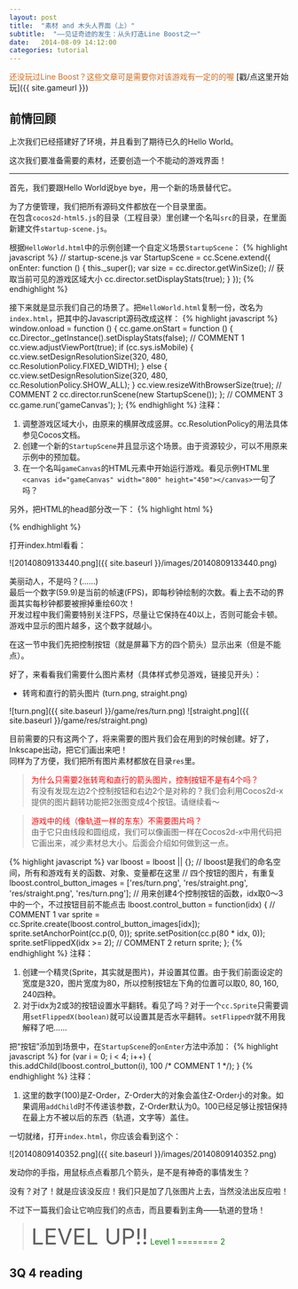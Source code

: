 ```yaml
---
layout: post
title:  "素材 and 木头人界面（上）"
subtitle:  "——见证奇迹的发生：从头打造Line Boost之一"
date:   2014-08-09 14:12:00
categories: tutorial
---
```


<span style='color:chocolate'>还没玩过Line Boost？这些文章可是需要你对该游戏有一定的的喔</span>
[戳/点这里开始玩]({{ site.gameurl }})

前情回顾
---
上次我们已经搭建好了环境，并且看到了期待已久的Hello World。

这次我们要准备需要的素材，还要创造一个不能动的游戏界面！

---

首先，我们要跟Hello World说bye bye，用一个新的场景替代它。

为了方便管理，我们把所有源码文件都放在一个目录里面。<br>
在包含`cocos2d-html5.js`的目录（工程目录）里创建一个名叫`src`的目录，在里面新建文件`startup-scene.js`。

根据`HelloWorld.html`中的示例创建一个自定义场景`StartupScene`：
{% highlight javascript %}
// startup-scene.js
var StartupScene = cc.Scene.extend({
    onEnter: function () {
        this._super();
        var size = cc.director.getWinSize();    // 获取当前可见的游戏区域大小
        cc.director.setDisplayStats(true);
    }
});
{% endhighlight %}

接下来就是显示我们自己的场景了。把`HelloWorld.html`复制一份，改名为`index.html`，把其中的Javascript源码改成这样：
{% highlight javascript %}
window.onload = function () {
    cc.game.onStart = function () {
        cc.Director._getInstance().setDisplayStats(false);
        // COMMENT 1
        cc.view.adjustViewPort(true);
        if (cc.sys.isMobile) {
            cc.view.setDesignResolutionSize(320, 480, cc.ResolutionPolicy.FIXED_WIDTH);
        } else {
            cc.view.setDesignResolutionSize(320, 480, cc.ResolutionPolicy.SHOW_ALL);
        }
        cc.view.resizeWithBrowserSize(true);
        // COMMENT 2
        cc.director.runScene(new StartupScene());
    };
    // COMMENT 3
    cc.game.run('gameCanvas');
};
{% endhighlight %}
注释：<br>
1. 调整游戏区域大小，由原来的横屏改成竖屏。cc.ResolutionPolicy的用法具体参见Cocos文档。<br>
2. 创建一个新的`StartupScene`并且显示这个场景。由于资源较少，可以不用原来示例中的预加载。<br>
3. 在一个名叫`gameCanvas`的HTML元素中开始运行游戏。看见示例HTML里`<canvas id="gameCanvas" width="800" height="450"></canvas>`一句了吗？

另外，把HTML的head部分改一下：
{% highlight html %}
<head>
    <!-- 游戏中含有中文字符，所以要用UTF-8这一类编码，不能用不能用默认 -->
    <meta charset='utf-8'>
    <title>Line Boost</title>
    <script type="text/javascript" src="cocos2d-html5.js"></script>
    <script type="text/javascript" src="src/startup-scene.js"></script>
</head>
{% endhighlight %}

打开index.html看看：

![20140809133440.png]({{ site.baseurl }}/images/20140809133440.png)

美丽动人，不是吗？(……)<br>
最后一个数字(59.9)是当前的帧速(FPS)，即每秒钟绘制的次数。看上去不动的界面其实每秒钟都要被擦掉重绘60次！<br>
开发过程中我们需要特别关注FPS，尽量让它保持在40以上，否则可能会卡顿。<br>
游戏中显示的图片越多，这个数字就越小。

在这一节中我们先把控制按钮（就是屏幕下方的四个箭头）显示出来（但是不能点）。

好了，来看看我们需要什么图片素材（具体样式参见游戏，链接见开头）：

* 转弯和直行的箭头图片 (turn.png, straight.png)

![turn.png]({{ site.baseurl }}/game/res/turn.png)
![straight.png]({{ site.baseurl }}/game/res/straight.png)

目前需要的只有这两个了，将来需要的图片我们会在用到的时候创建。好了，Inkscape出动，把它们画出来吧！<br>
同样为了方便，我们把所有图片素材都放在目录`res`里。

> <span style='color:red'>为什么只需要2张转弯和直行的箭头图片，控制按钮不是有4个吗？</span><br>
> 有没有发现左边2个控制按钮和右边2个是对称的？我们会利用Cocos2d-x提供的图片翻转功能把2张图变成4个按钮。请继续看～

> <span style='color:red'>游戏中的线（像轨道一样的东东）不需要图片吗？</span><br>
> 由于它只由线段和圆组成，我们可以像画图一样在Cocos2d-x中用代码把它画出来，减少素材总大小。后面会介绍如何做到这一点。

{% highlight javascript %}
var lboost = lboost || {};  // lboost是我们的命名空间，所有和游戏有关的函数、对象、变量都在这里
// 四个按钮的图片，有重复
lboost.control_button_images = ['res/turn.png', 'res/straight.png', 'res/straight.png', 'res/turn.png'];
// 用来创建4个控制按钮的函数，idx取0～3中的一个，不过按钮目前不能点击
lboost.control_button = function(idx) {
    // COMMENT 1
    var sprite = cc.Sprite.create(lboost.control_button_images[idx]);
    sprite.setAnchorPoint(cc.p(0, 0));
    sprite.setPosition(cc.p(80 * idx, 0));
    sprite.setFlippedX(idx >= 2);   // COMMENT 2
    return sprite;
};
{% endhighlight %}
注释：<br>
1. 创建一个精灵(Sprite，其实就是图片)，并设置其位置。由于我们前面设定的宽度是320，图片宽度为80，所以控制按钮左下角的位置可以取0, 80, 160, 240四种。<br>
2. 对于idx为2或3的按钮设置水平翻转。看见了吗？对于一个`cc.Sprite`只需要调用`setFlippedX(boolean)`就可以设置其是否水平翻转。`setFlippedY`就不用我解释了吧……

把“按钮”添加到场景中，在`StartupScene`的`onEnter`方法中添加：
{% highlight javascript %}
for (var i = 0; i < 4; i++) {
    this.addChild(lboost.control_button(i), 100 /* COMMENT 1 */);
}
{% endhighlight %}
注释：<br>
1. 这里的数字(100)是Z-Order，Z-Order大的对象会盖住Z-Order小的对象。如果调用`addChild`时不传递该参数，Z-Order默认为0。100已经足够让按钮保持在最上方不被以后的东西（轨道，文字等）盖住。

一切就绪，打开`index.html`，你应该会看到这个：

![20140809140352.png]({{ site.baseurl }}/images/20140809140352.png)

发动你的手指，用鼠标点点看那几个箭头，是不是有神奇的事情发生？

没有？对了！就是应该没反应！我们只是加了几张图片上去，当然没法出反应啦！

不过下一篇我们会让它响应我们的点击，而且要看到主角——轨道的登场！

> <font style='font-size:40px'>LEVEL UP!!</font>
> <span style='color:green'>Level 1 ======== 2</span>

3Q 4 reading
---
